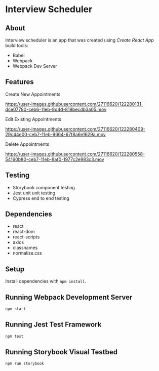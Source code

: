 


# Interview Scheduler

## About

Interview scheduler is an app that was created using _Create React App_ build tools:

- Babel
- Webpack
- Webpack Dev Server

## Features

Create New Appointments

https://user-images.githubusercontent.com/27116620/122280131-dce07780-ceb6-11eb-8d4d-818becdb3a05.mov

Edit Existing Appointments

https://user-images.githubusercontent.com/27116620/122280409-29c44e00-ceb7-11eb-9664-67f8a6e1629a.mov

Delete Appointments

https://user-images.githubusercontent.com/27116620/122280558-54160b80-ceb7-11eb-8af0-1977c2e983c3.mov

## Testing

- Storybook component testing
- Jest unit unit testing
- Cypress end to end testing

## Dependencies

- react
- react-dom
- react-scripts
- axios
- classnames
- normalize.css

## Setup

Install dependencies with `npm install`.

## Running Webpack Development Server

```sh
npm start
```

## Running Jest Test Framework

```sh
npm test
```

## Running Storybook Visual Testbed

```sh
npm run storybook
```
